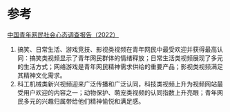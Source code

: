 # 参考

[中国青年网民社会心态调查报告（2022）](thepaper.cn/newsDetail_forward_22928267)

1. 搞笑、日常生活、游戏竞技、影视类视频在青年网民中最受欢迎并获得最高认同：搞笑类视频显示了青年网民群体的情绪释放；日常生活类视频展现了多元的生活方式；网络游戏是青年网民精神需求供给的重要产品；影视类视频满足其精神文化需求。
2. 科工机械类新兴视频迎来广泛传播和广泛认同，科技类视频上升为视频网站最受用户欢迎的内容之一；动物保护、萌宠类视频的认同指数上升亮眼；青年网民多元的兴趣归属带给他们精神愉悦和满足感。


